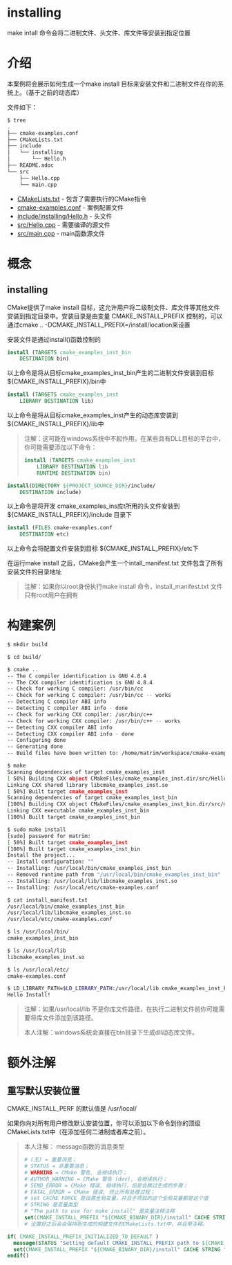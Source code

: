 # installing

make intall 命令会将二进制文件、头文件、库文件等安装到指定位置

# 介绍

本案例将会展示如何生成一个make install 目标来安装文件和二进制文件在你的系统上。（基于之前的动态库）

文件如下：

```bash
$ tree
.
├── cmake-examples.conf
├── CMakeLists.txt
├── include
│   └── installing
│       └── Hello.h
├── README.adoc
└── src
    ├── Hello.cpp
    └── main.cpp
```

- [CMakeLists.txt](https://github.com/xhguleixin123/cmake-examples/blob/master/01-basic/E-installing/CMakeLists.txt) - 包含了需要执行的CMake指令
- [cmake-examples.conf](https://github.com/xhguleixin123/cmake-examples/blob/master/01-basic/E-installing/cmake-examples.conf) - 案例配置文件
- [include/installing/Hello.h](https://github.com/xhguleixin123/cmake-examples/blob/master/01-basic/E-installing/include/installing/Hello.h) - 头文件
- [src/Hello.cpp](https://github.com/xhguleixin123/cmake-examples/blob/master/01-basic/E-installing/src/Hello.cpp) - 需要编译的源文件
- [src/main.cpp](https://github.com/xhguleixin123/cmake-examples/blob/master/01-basic/E-installing/src/main.cpp) - main函数源文件

# 概念

## installing

CMake提供了make install 目标，这允许用户将二级制文件、库文件等其他文件安装到指定目录中。安装目录是由变量 CMAKE_INSTALL_PREFIX 控制的，可以通过cmake .. -DCMAKE_INSTALL_PREFIX=/install/location来设置

安装文件是通过install()函数控制的

```cmake
install (TARGETS cmake_examples_inst_bin
    DESTINATION bin)
```

以上命令是将从目标cmake_examples_inst_bin产生的二进制文件安装到目标${CMAKE_INSTALL_PREFIX}/bin中

```cmake
install (TARGETS cmake_examples_inst
    LIBRARY DESTINATION lib)
```

以上命令是将从目标cmake_examples_inst产生的动态库安装到${CMAKE_INSTALL_PREFIX}/lib中

> 注解：这可能在windows系统中不起作用。在某些具有DLL目标的平台中，你可能需要添加以下命令：
>
> ```cmake
> install (TARGETS cmake_examples_inst
>     LIBRARY DESTINATION lib
>     RUNTIME DESTINATION bin)
> ```

```cmake
install(DIRECTORY ${PROJECT_SOURCE_DIR}/include/
    DESTINATION include)
```

以上命令是将开发 cmake_examples_ins库t所用的头文件安装到 ${CMAKE_INSTALL_PREFIX}/include 目录下

```cmake
install (FILES cmake-examples.conf
    DESTINATION etc)
```

以上命令会将配置文件安装到目标  ${CMAKE_INSTALL_PREFIX}/etc下

在运行make install 之后，CMake会产生一个intall_manifest.txt 文件包含了所有安装文件的目录地址

> 注解：如果你以root身份执行make install 命令，install_manifest.txt 文件只有root用户在拥有

# 构建案例

```bash
$ mkdir build

$ cd build/

$ cmake ..
-- The C compiler identification is GNU 4.8.4
-- The CXX compiler identification is GNU 4.8.4
-- Check for working C compiler: /usr/bin/cc
-- Check for working C compiler: /usr/bin/cc -- works
-- Detecting C compiler ABI info
-- Detecting C compiler ABI info - done
-- Check for working CXX compiler: /usr/bin/c++
-- Check for working CXX compiler: /usr/bin/c++ -- works
-- Detecting CXX compiler ABI info
-- Detecting CXX compiler ABI info - done
-- Configuring done
-- Generating done
-- Build files have been written to: /home/matrim/workspace/cmake-examples/01-basic/E-installing/build

$ make
Scanning dependencies of target cmake_examples_inst
[ 50%] Building CXX object CMakeFiles/cmake_examples_inst.dir/src/Hello.cpp.o
Linking CXX shared library libcmake_examples_inst.so
[ 50%] Built target cmake_examples_inst
Scanning dependencies of target cmake_examples_inst_bin
[100%] Building CXX object CMakeFiles/cmake_examples_inst_bin.dir/src/main.cpp.o
Linking CXX executable cmake_examples_inst_bin
[100%] Built target cmake_examples_inst_bin

$ sudo make install
[sudo] password for matrim:
[ 50%] Built target cmake_examples_inst
[100%] Built target cmake_examples_inst_bin
Install the project...
-- Install configuration: ""
-- Installing: /usr/local/bin/cmake_examples_inst_bin
-- Removed runtime path from "/usr/local/bin/cmake_examples_inst_bin"
-- Installing: /usr/local/lib/libcmake_examples_inst.so
-- Installing: /usr/local/etc/cmake-examples.conf

$ cat install_manifest.txt
/usr/local/bin/cmake_examples_inst_bin
/usr/local/lib/libcmake_examples_inst.so
/usr/local/etc/cmake-examples.conf

$ ls /usr/local/bin/
cmake_examples_inst_bin

$ ls /usr/local/lib
libcmake_examples_inst.so

$ ls /usr/local/etc/
cmake-examples.conf

$ LD_LIBRARY_PATH=$LD_LIBRARY_PATH:/usr/local/lib cmake_examples_inst_bin
Hello Install!
```

> 注解：如果/usr/local/lib 不是你库文件路径，在执行二进制文件前你可能需要将库文件添加到该路径。
>
> 本人注解：windows系统会直接在bin目录下生成dll动态库文件。

# 额外注解

## 重写默认安装位置

 CMAKE_INSTALL_PERF 的默认值是 /usr/local/

如果你向对所有用户修改默认安装位置，你可以添加以下命令到你的顶级CMakeLists.txt中（在添加任何二进制或者库之前）。

> 本人注解： message函数的消息类型
>
> ```cmake
> # (无) = 重要消息；
> # STATUS = 非重要消息；
> # WARNING = CMake 警告, 会继续执行；
> # AUTHOR_WARNING = CMake 警告 (dev), 会继续执行；
> # SEND_ERROR = CMake 错误, 继续执行，但是会跳过生成的步骤；
> # FATAL_ERROR = CMake 错误, 终止所有处理过程；
> # set CACHE FORCE 是设置全局变量，并且子项目的这个全局变量都是这个值
> # STRING 是变量类型
> # "The path to use for make install" 是变量注释注释
> set(CMAKE_INSTALL_PREFIX "${CMAKE_BINARY_DIR}/install" CACHE STRING "The path to use for make install" FORCE)
> # 设置好之后会会保持到生成的构建文件的CMakeLists.txt中，并且带注释。
> ```

```cmake
if( CMAKE_INSTALL_PREFIX_INITIALIZED_TO_DEFAULT )
  message(STATUS "Setting default CMAKE_INSTALL_PREFIX path to ${CMAKE_BINARY_DIR}/install") # STATUS是指消息类型
  set(CMAKE_INSTALL_PREFIX "${CMAKE_BINARY_DIR}/install" CACHE STRING "The path to use for make install" FORCE)
endif()
```

